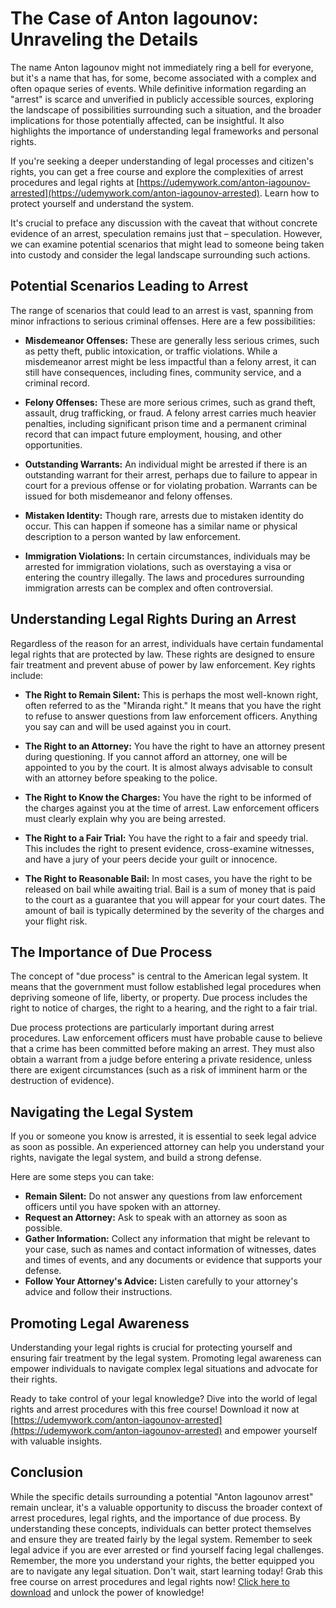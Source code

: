 # The Case of Anton Iagounov: Unraveling the Details

The name Anton Iagounov might not immediately ring a bell for everyone, but it's a name that has, for some, become associated with a complex and often opaque series of events. While definitive information regarding an "arrest" is scarce and unverified in publicly accessible sources, exploring the landscape of possibilities surrounding such a situation, and the broader implications for those potentially affected, can be insightful. It also highlights the importance of understanding legal frameworks and personal rights.

If you're seeking a deeper understanding of legal processes and citizen's rights, you can get a free course and explore the complexities of arrest procedures and legal rights at [https://udemywork.com/anton-iagounov-arrested](https://udemywork.com/anton-iagounov-arrested). Learn how to protect yourself and understand the system.

It's crucial to preface any discussion with the caveat that without concrete evidence of an arrest, speculation remains just that – speculation. However, we can examine potential scenarios that might lead to someone being taken into custody and consider the legal landscape surrounding such actions.

## Potential Scenarios Leading to Arrest

The range of scenarios that could lead to an arrest is vast, spanning from minor infractions to serious criminal offenses. Here are a few possibilities:

*   **Misdemeanor Offenses:** These are generally less serious crimes, such as petty theft, public intoxication, or traffic violations. While a misdemeanor arrest might be less impactful than a felony arrest, it can still have consequences, including fines, community service, and a criminal record.

*   **Felony Offenses:** These are more serious crimes, such as grand theft, assault, drug trafficking, or fraud. A felony arrest carries much heavier penalties, including significant prison time and a permanent criminal record that can impact future employment, housing, and other opportunities.

*   **Outstanding Warrants:** An individual might be arrested if there is an outstanding warrant for their arrest, perhaps due to failure to appear in court for a previous offense or for violating probation. Warrants can be issued for both misdemeanor and felony offenses.

*   **Mistaken Identity:** Though rare, arrests due to mistaken identity do occur. This can happen if someone has a similar name or physical description to a person wanted by law enforcement.

*   **Immigration Violations:** In certain circumstances, individuals may be arrested for immigration violations, such as overstaying a visa or entering the country illegally. The laws and procedures surrounding immigration arrests can be complex and often controversial.

## Understanding Legal Rights During an Arrest

Regardless of the reason for an arrest, individuals have certain fundamental legal rights that are protected by law. These rights are designed to ensure fair treatment and prevent abuse of power by law enforcement. Key rights include:

*   **The Right to Remain Silent:** This is perhaps the most well-known right, often referred to as the "Miranda right." It means that you have the right to refuse to answer questions from law enforcement officers. Anything you say can and will be used against you in court.

*   **The Right to an Attorney:** You have the right to have an attorney present during questioning. If you cannot afford an attorney, one will be appointed to you by the court. It is almost always advisable to consult with an attorney before speaking to the police.

*   **The Right to Know the Charges:** You have the right to be informed of the charges against you at the time of arrest. Law enforcement officers must clearly explain why you are being arrested.

*   **The Right to a Fair Trial:** You have the right to a fair and speedy trial. This includes the right to present evidence, cross-examine witnesses, and have a jury of your peers decide your guilt or innocence.

*   **The Right to Reasonable Bail:** In most cases, you have the right to be released on bail while awaiting trial. Bail is a sum of money that is paid to the court as a guarantee that you will appear for your court dates. The amount of bail is typically determined by the severity of the charges and your flight risk.

## The Importance of Due Process

The concept of "due process" is central to the American legal system. It means that the government must follow established legal procedures when depriving someone of life, liberty, or property. Due process includes the right to notice of charges, the right to a hearing, and the right to a fair trial.

Due process protections are particularly important during arrest procedures. Law enforcement officers must have probable cause to believe that a crime has been committed before making an arrest. They must also obtain a warrant from a judge before entering a private residence, unless there are exigent circumstances (such as a risk of imminent harm or the destruction of evidence).

## Navigating the Legal System

If you or someone you know is arrested, it is essential to seek legal advice as soon as possible. An experienced attorney can help you understand your rights, navigate the legal system, and build a strong defense.

Here are some steps you can take:

*   **Remain Silent:** Do not answer any questions from law enforcement officers until you have spoken with an attorney.
*   **Request an Attorney:** Ask to speak with an attorney as soon as possible.
*   **Gather Information:** Collect any information that might be relevant to your case, such as names and contact information of witnesses, dates and times of events, and any documents or evidence that supports your defense.
*   **Follow Your Attorney's Advice:** Listen carefully to your attorney's advice and follow their instructions.

## Promoting Legal Awareness

Understanding your legal rights is crucial for protecting yourself and ensuring fair treatment by the legal system. Promoting legal awareness can empower individuals to navigate complex legal situations and advocate for their rights.

Ready to take control of your legal knowledge? Dive into the world of legal rights and arrest procedures with this free course! Download it now at [https://udemywork.com/anton-iagounov-arrested](https://udemywork.com/anton-iagounov-arrested) and empower yourself with valuable insights.

## Conclusion

While the specific details surrounding a potential "Anton Iagounov arrest" remain unclear, it's a valuable opportunity to discuss the broader context of arrest procedures, legal rights, and the importance of due process. By understanding these concepts, individuals can better protect themselves and ensure they are treated fairly by the legal system. Remember to seek legal advice if you are ever arrested or find yourself facing legal challenges. Remember, the more you understand your rights, the better equipped you are to navigate any legal situation. Don't wait, start learning today! Grab this free course on arrest procedures and legal rights now! [Click here to download](https://udemywork.com/anton-iagounov-arrested) and unlock the power of knowledge!
